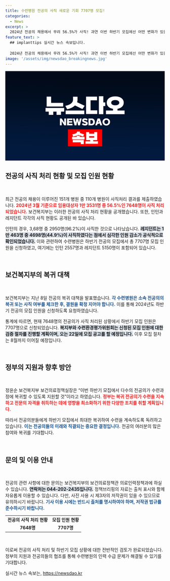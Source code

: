 ```yaml
---
title: 수련병원 전공의 사직 새로운 기회 7707명 모집!
categories:
  - News
excerpt: >
  2024년 전공의 채용에서 무려 56.5%가 사직! 과연 이번 하반기 모집에선 어떤 변화가 있을까? 복귀 대책과 함께 전공의의 미래가 걸린 긴박한 상황을 기자가 파헤쳤습니다. 클릭하세요!
feature_text: >
  ## implanttips 실시간 뉴스 속보입니다.

  2024년 전공의 채용에서 무려 56.5%가 사직! 과연 이번 하반기 모집에선 어떤 변화가 있을까? 복귀 대책과 함께 전공의의 미래가 걸린 긴박한 상황을 기자가 파헤쳤습니다. 클릭하세요!
image: '/assets/img/newsdao_breakingnews.jpg'
---
```


<p><img src="/assets/img/newsdao_breakingnews.jpg" alt="implanttips 속보" /></p>

<h2 data-ke-size="size26">전공의 사직 처리 현황 및 모집 인원 현황</h2>

<p data-ke-size="size16">&nbsp;</p>

<p>최근 전공의 채용이 이루어진 151개 병원 중 110개 병원이 사직처리 결과를 제출하였습니다. <b><span style="color: #ee2323;">2024년 3월 기준으로 임용대상자 1만 3531명 중 56.5%인 7648명이 사직 처리되었습니다.</span></b> 보건복지부는 이러한 전공의 사직 처리 현황을 공개했습니다. 또한, 인턴과 레지던트 각각의 사직 현황도 공개된 바 있습니다. </p>

<p>인턴의 경우, 3,68명 중 2950명(96.2%)이 사직한 것으로 나타났습니다. <b><span style="background-color: #21538527;">레지던트는 1만 463명 중 4698명(44.9%)이 사직하였다는 점에서 심각한 인원 감소가 공식적으로 확인되었습니다.</span></b> 이와 관련하여 수련병원은 하반기 전공의 모집에서 총 7707명 모집 인원을 신청하였고, 여기에는 인턴 2557명과 레지던트 5150명이 포함되어 있습니다.</p>

<p data-ke-size="size16">&nbsp;</p>

<h2 data-ke-size="size26">보건복지부의 복귀 대책</h2>

<p data-ke-size="size16">&nbsp;</p>

<p>보건복지부는 지난 8일 전공의 복귀 대책을 발표했습니다. <b><span style="color: #1a5490;">각 수련병원은 소속 전공의의 복귀 또는 사직 여부를 체크한 후, 결원을 확정 지어야 합니다.</span></b> 이를 통해 2024년도 하반기 전공의 모집 인원을 신청하도록 요청하였습니다.</p>

<p>통계에 따르면, 현재 7648명의 전공의가 사직 처리된 상황에서 하반기 모집 인원은 7707명으로 신청되었습니다. <b><span style="background-color: #21538527;">복지부와 수련환경평가위원회는 신청된 모집 인원에 대한 검증 절차를 진행할 계획이며, 오는 22일에 모집 공고를 할 예정입니다.</span></b> 이후 모집 절차는 8월까지 이어질 예정입니다.</p>

<p data-ke-size="size16">&nbsp;</p>

<h2 data-ke-size="size26">정부의 지원과 향후 방안</h2>

<p data-ke-size="size16">&nbsp;</p>

<p>정윤순 보건복지부 보건의료정책실장은 “이번 하반기 모집에서 다수의 전공의가 수련과정에 복귀할 수 있도록 지원할 것”이라고 하였습니다. <b><span style="color: #ee2323;">정부는 복귀 전공의가 수련을 지속하고 전문의 자격을 취득하는 데에 영향을 최소화하기 위한 다양한 조치를 취할 계획입니다.</span></b> </p>

<p>따라서 전공의분들에게 하반기 모집에서 최대한 복귀하여 수련을 계속하도록 독려하고 있습니다. <b><span style="color: #1a5490;">이는 전공의들의 미래와 직결되는 중요한 결정입니다.</span></b> 전공의 여러분의 많은 참여와 복귀를 기대합니다.</p>

<p data-ke-size="size16">&nbsp;</p>

<h2 data-ke-size="size26">문의 및 이용 안내</h2>

<p data-ke-size="size16">&nbsp;</p>

<p>전공의 관련 사항에 대한 문의는 보건복지부의 보건의료정책관 의료인력정책과에 하실 수 있습니다. <b><span style="background-color: #21538527;">연락처는 044-202-2435입니다.</span></b> 정책브리핑의 자료는 출처 표시와 함께 자유롭게 이용할 수 있습니다. 다만, 사진 사용 시 제3자의 저작권이 있을 수 있으므로 유의하시기 바랍니다. <b><span style="color: #1a5490;">기사 이용 시에는 반드시 출처를 명시하여야 하며, 저작권 법규를 준수하시기 바랍니다.</span></b></p>

<table style="width: 100%;">
    <tr>
        <td style="text-align: center; height: 17px;"><b>전공의 사직 처리 현황</b></td>
        <td style="text-align: center; height: 17px;"><b>모집 인원 현황</b></td>
    </tr>
    <tr>
        <td style="text-align: center; height: 17px;"><b>7648명</b></td>
        <td style="text-align: center; height: 17px;"><b>7707명</b></td>
    </tr>
</table>

<p data-ke-size="size16">&nbsp;</p>

<p>이로써 전공의 사직 처리 및 하반기 모집 상황에 대한 전반적인 검토가 완료되었습니다. 정부의 지원과 전공의들의 협조를 통해 수련병원의 인력 수급 문제가 해결될 수 있기를 기대합니다.</p>
실시간 뉴스 속보는, <a href="https://newsdao.kr" rel="dofollow">https://newsdao.kr</a>


